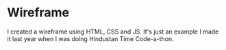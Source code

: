 # Wireframe
I created a wireframe using HTML, CSS and JS. It's just an example
I made it last year when I was doing Hindustan Time Code-a-thon.
